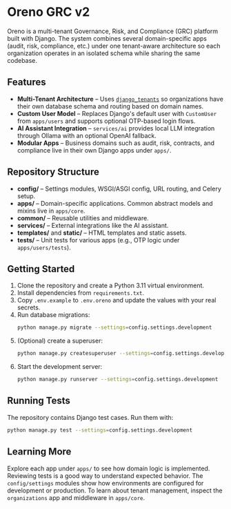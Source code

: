 # Oreno GRC v2

Oreno is a multi-tenant Governance, Risk, and Compliance (GRC) platform built with Django. The system combines several domain-specific apps (audit, risk, compliance, etc.) under one tenant-aware architecture so each organization operates in an isolated schema while sharing the same codebase.

## Features

- **Multi-Tenant Architecture** – Uses [`django_tenants`](https://github.com/django-tenants/django-tenants) so organizations have their own database schema and routing based on domain names.
- **Custom User Model** – Replaces Django's default user with `CustomUser` from `apps/users` and supports optional OTP-based login flows.
- **AI Assistant Integration** – `services/ai` provides local LLM integration through Ollama with an optional OpenAI fallback.
- **Modular Apps** – Business domains such as audit, risk, contracts, and compliance live in their own Django apps under `apps/`.

## Repository Structure

- **config/** – Settings modules, WSGI/ASGI config, URL routing, and Celery setup.
- **apps/** – Domain-specific applications. Common abstract models and mixins live in `apps/core`.
- **common/** – Reusable utilities and middleware.
- **services/** – External integrations like the AI assistant.
- **templates/** and **static/** – HTML templates and static assets.
- **tests/** – Unit tests for various apps (e.g., OTP logic under `apps/users/tests`).

## Getting Started

1. Clone the repository and create a Python 3.11 virtual environment.
2. Install dependencies from `requirements.txt`.
3. Copy `.env.example` to `.env.oreno` and update the values with your real secrets.
4. Run database migrations:
   ```bash
   python manage.py migrate --settings=config.settings.development
   ```
5. (Optional) create a superuser:
   ```bash
   python manage.py createsuperuser --settings=config.settings.development
   ```
6. Start the development server:
   ```bash
   python manage.py runserver --settings=config.settings.development
   ```

## Running Tests

The repository contains Django test cases. Run them with:

```bash
python manage.py test --settings=config.settings.development
```

## Learning More

Explore each app under `apps/` to see how domain logic is implemented. Reviewing tests is a good way to understand expected behavior. The `config/settings` modules show how environments are configured for development or production. To learn about tenant management, inspect the `organizations` app and middleware in `apps/core`.
